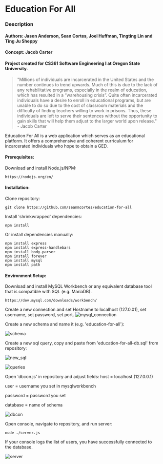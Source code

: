 # Education For All

### Description
#### Authors: Jason Anderson, Sean Cortes, Joel Huffman, Tingting Lin and Ting Ju Sheppy
#### Concept: Jacob Carter
#### Project created for CS361 Software Engineering I at Oregon State University. 
>"Millions of individuals are incarcerated in the United States and the number continues to trend upwards. Much of this is due to the lack of any rehabilitative programs, especially in the realm of education, which has resulted in a “warehousing crisis”. Quite often incarcerated individuals have a desire to enroll in educational programs, but are unable to do so due to the cost of classroom materials and the difficulty of finding teachers willing to work in prisons. Thus, these individuals are left to serve their sentences without the opportunity to gain skills that will help them adjust to the larger world upon release." - Jacob Carter

Education For All is a web application which serves as an educational platform. It offers a comprehensive and coherent curriculum for incarcerated individuals who hope to obtain a GED.

#### Prerequisites:
Download and install Node.js/NPM:
```
https://nodejs.org/en/
```

#### Installation:
Clone repository: 
```
git clone https://github.com/seanmcortes/education-for-all
```
Install 'shrinkwrapped' dependencies:
```
npm install
```
Or install dependencies manually:
```
npm install express
npm install express-handlebars
npm install body-parser
npm install forever
npm install mysql
npm install path
```

#### Environment Setup:
Download and install MySQL Workbench or any equivalent database tool that is compatible with SQL (e.g. MariaDB).
```
https://dev.mysql.com/downloads/workbench/
```
Create a new connection and set Hostname to localhost (127.0.01), set username, set password, set port.
![mysql_connection](https://user-images.githubusercontent.com/25808500/48319160-3675bc80-e5bf-11e8-92d0-6410447b59e0.JPG)

Create a new schema and name it (e.g. 'education-for-all'):

![schema](https://user-images.githubusercontent.com/25808500/48319191-a4ba7f00-e5bf-11e8-8c6f-7843076c6165.jpg)

Create a new sql query, copy and paste from 'education-for-all-db.sql' from repository:

![new_sql](https://user-images.githubusercontent.com/25808500/48319203-d0d60000-e5bf-11e8-8c37-2f25c91b3292.jpg)

![queries](https://user-images.githubusercontent.com/25808500/48319338-86558300-e5c1-11e8-989c-8504e6e78125.JPG)


Open 'dbcon.js' in repository and adjust fields:
host = localhost (127.0.0.1)

user = username you set in mysqlworkbench

password = password you set

database = name of schema


![dbcon](https://user-images.githubusercontent.com/25808500/48319260-aafd2b00-e5c0-11e8-8b7f-7b7704ff4a3f.JPG)

Open console, navigate to repository, and run server:
```
node ./server.js
```
If your console logs the list of users, you have successfully connected to the database.

![server](https://user-images.githubusercontent.com/25808500/48319295-0e875880-e5c1-11e8-8a42-691323171fad.JPG)
